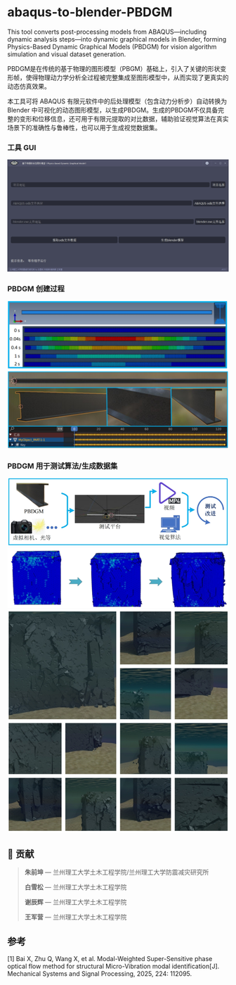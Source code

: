 # abaqus-to-blender-PBDGM
This tool converts post-processing models from ABAQUS—including dynamic analysis steps—into dynamic graphical models in Blender, forming Physics-Based Dynamic Graphical Models (PBDGM) for vision algorithm simulation and visual dataset generation.

PBDGM是在传统的基于物理的图形模型（PBGM）基础上，引入了关键的形状变形帧，使得物理动力学分析全过程被完整集成至图形模型中，从而实现了更真实的动态仿真效果。

本工具可将 ABAQUS 有限元软件中的后处理模型（包含动力分析步）自动转换为 Blender 中可视化的动态图形模型，以生成PBDGM。生成的PBDGM不仅具备完整的变形和位移信息，还可用于有限元提取的对比数据，辅助验证视觉算法在真实场景下的准确性与鲁棒性，也可以用于生成视觉数据集。

### 工具 GUI

![GUI Interface](image/introduce/GUI.png)

### PBDGM 创建过程

![PBDGM Step A](image/introduce/PBDGM-a.png)
![PBDGM Step B](image/introduce/PBDGM-b.png)

### PBDGM 用于测试算法/生成数据集

![PBDGM Step C](image/introduce/PBDGM-c.png)
![PBDGM Step D](image/introduce/PBDGM-d.png)
![PBDGM Step E](image/introduce/PBDGM-e.png)

## 👥 贡献

> **朱前坤** — 兰州理工大学土木工程学院/兰州理工大学防震减灾研究所
> 
> **白雪松** — 兰州理工大学土木工程学院
> 
> **谢辰辉** — 兰州理工大学土木工程学院
> 
> **王军营** — 兰州理工大学土木工程学院

## 参考

[1] Bai X, Zhu Q, Wang X, et al. Modal-Weighted Super-Sensitive phase optical flow method for structural Micro-Vibration modal identification[J]. Mechanical Systems and Signal Processing, 2025, 224: 112095.
